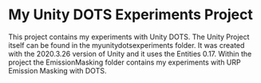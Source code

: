 # My Unity DOTS Experiments Project

This project contains my experiments with Unity DOTS.
The Unity Project itself can be found in the myunitydotsexperiments folder.
It was created with the 2020.3.26 version of Unity and it uses the Entities 0.17.
Within the project the EmissionMasking folder contains my experiments with URP Emission Masking with DOTS.
